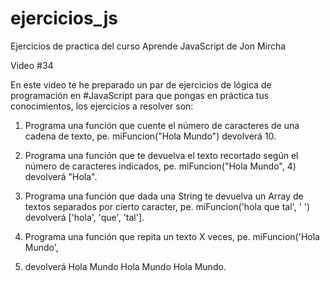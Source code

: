 # ejercicios_js
Ejercicios de practica del curso Aprende JavaScript de Jon Mircha

Video #34

En este video te he preparado un par de ejercicios de lógica de programación en #JavaScript​ para que pongas en práctica tus conocimientos, los ejercicios a resolver son:

1) Programa una función que cuente el número de caracteres de una cadena de texto, pe. miFuncion("Hola Mundo") devolverá 10.

2) Programa una función que te devuelva el texto recortado según el número de caracteres indicados, pe. miFuncion("Hola Mundo", 4) devolverá "Hola".

3) Programa una función que dada una String te devuelva un Array de textos separados por cierto caracter, pe. miFuncion('hola que tal', ' ') devolverá ['hola', 'que', 'tal'].

4) Programa una función que repita un texto X veces, pe. miFuncion('Hola Mundo', 

3) devolverá Hola Mundo Hola Mundo Hola Mundo.

